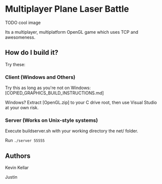 # Multiplayer Plane Laser Battle

TODO cool image

Its a multiplayer, multiplatform OpenGL game which uses TCP and awesomeness.

## How do I build it?

Try these:

### Client (Windows and Others)

Try this as long as you're not on Windows: [COPIED_GRAPHICS_BUILD_INSTRUCTIONS.md]

Windows? Extract [OpenGL.zip] to your C drive root, then use Visual Studio at your own risk.

### Server (Works on Unix-style systems)

Execute buildserver.sh with your working directory the net/ folder.

Run `./server 55555`

## Authors

Kevin Kellar

Justin 

